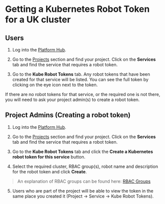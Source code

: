 # Getting a Kubernetes Robot Token for a UK cluster

## Users

1. Log into the [Platform Hub][platform hub link].

2. Go to the [Projects][project list] section and find your project. Click on the **Services** tab and find the service that requires a robot token.

3. Go to the **Kube Robot Tokens** tab. Any robot tokens that have been created for that service will be listed. You can see the full token by clicking on the eye icon next to the token.

If there are no robot tokens for that service, or the required one is not there, you will need to ask your project admin(s) to create a robot token.

## Project Admins (Creating a robot token)

1. Log into the [Platform Hub][platform hub link].

2. Go to the [Projects][project list] section and find your project. Click on the **Services** tab and find the service that requires a robot token.

3. Go to the **Kube Robot Tokens** tab and click the **Create a Kubernetes robot token for this service** button.

4. Select the required cluster, RBAC group(s), robot name and description for the robot token and click **Create**.

> An explanation of RBAC groups can be found here: [RBAC Groups][rbac groups]

5. Users who are part of the project will be able to view the token in the same place you created it (Project -> Service -> Kube Robot Tokens).


[platform hub link]: https://hub.acp.homeoffice.gov.uk/
[project list]: https://hub.acp.homeoffice.gov.uk/projects/list
[rbac groups]: https://github.com/UKHomeOffice/application-container-platform/blob/master/docs/rbac.md
